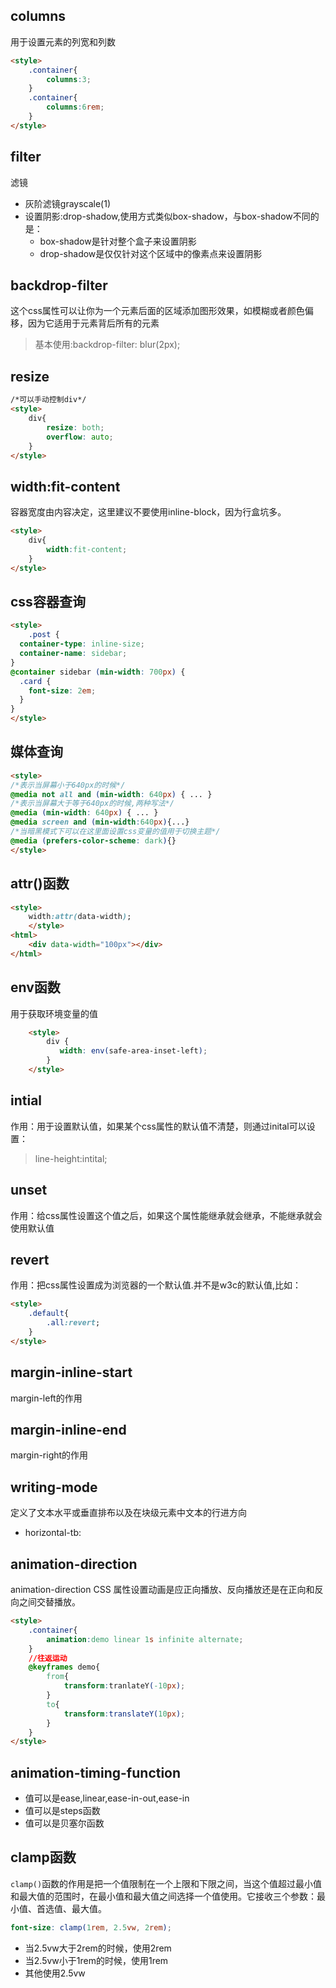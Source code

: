 ## columns
用于设置元素的列宽和列数
```html
<style>
    .container{
        columns:3;
    }
    .container{
        columns:6rem;
    }
</style>
```
## filter
滤镜
- 灰阶滤镜grayscale(1)
- 设置阴影:drop-shadow,使用方式类似box-shadow，与box-shadow不同的是：
    - box-shadow是针对整个盒子来设置阴影
    - drop-shadow是仅仅针对这个区域中的像素点来设置阴影
## backdrop-filter
这个css属性可以让你为一个元素后面的区域添加图形效果，如模糊或者颜色偏移，因为它适用于元素背后所有的元素
> 基本使用:backdrop-filter: blur(2px);

## resize
```html
/*可以手动控制div*/
<style>
    div{
        resize: both;
		overflow: auto;
    }
</style>
```

## width:fit-content
容器宽度由内容决定，这里建议不要使用inline-block，因为行盒坑多。
```html
<style>
    div{
        width:fit-content;
    }
</style>
```

## css容器查询
```html
<style>
    .post {
  container-type: inline-size;
  container-name: sidebar;
}
@container sidebar (min-width: 700px) {
  .card {
    font-size: 2em;
  }
}
</style>
```
## 媒体查询
```html
<style>
/*表示当屏幕小于640px的时候*/
@media not all and (min-width: 640px) { ... }
/*表示当屏幕大于等于640px的时候,两种写法*/
@media (min-width: 640px) { ... }
@media screen and (min-width:640px){...}
/*当暗黑模式下可以在这里面设置css变量的值用于切换主题*/
@media (prefers-color-scheme: dark){}
</style>
```
## attr()函数
```html
<style>
    width:attr(data-width);
    </style>
<html>
    <div data-width="100px"></div>
</html>
```

## env函数
用于获取环境变量的值
```html
    <style>
        div {
           width: env(safe-area-inset-left);
        }
    </style>
```
## intial
作用：用于设置默认值，如果某个css属性的默认值不清楚，则通过inital可以设置：
> line-height:intital;

## unset
作用：给css属性设置这个值之后，如果这个属性能继承就会继承，不能继承就会使用默认值
## revert
作用：把css属性设置成为浏览器的一个默认值.并不是w3c的默认值,比如：
```html
<style>
    .default{
        .all:revert;
    }
</style>
```
## margin-inline-start
margin-left的作用
## margin-inline-end
margin-right的作用
## writing-mode
定义了文本水平或垂直排布以及在块级元素中文本的行进方向
- horizontal-tb:
## animation-direction
animation-direction CSS 属性设置动画是应正向播放、反向播放还是在正向和反向之间交替播放。
```html
<style>
    .container{
        animation:demo linear 1s infinite alternate;
    }
    //往返运动
    @keyframes demo{
        from{
            transform:tranlateY(-10px);
        }
        to{
            transform:translateY(10px);
        }
    }
</style>
```
## animation-timing-function
- 值可以是ease,linear,ease-in-out,ease-in
- 值可以是steps函数
- 值可以是贝塞尔函数
## clamp函数
`clamp()`函数的作用是把一个值限制在一个上限和下限之间，当这个值超过最小值和最大值的范围时，在最小值和最大值之间选择一个值使用。它接收三个参数：最小值、首选值、最大值。
```scss
font-size: clamp(1rem, 2.5vw, 2rem);
```
- 当2.5vw大于2rem的时候，使用2rem
- 当2.5vw小于1rem的时候，使用1rem
- 其他使用2.5vw